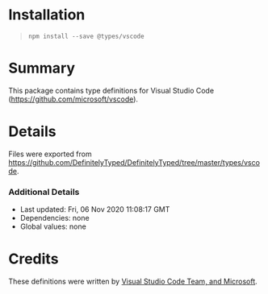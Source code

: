 # Installation
> `npm install --save @types/vscode`

# Summary
This package contains type definitions for Visual Studio Code (https://github.com/microsoft/vscode).

# Details
Files were exported from https://github.com/DefinitelyTyped/DefinitelyTyped/tree/master/types/vscode.

### Additional Details
 * Last updated: Fri, 06 Nov 2020 11:08:17 GMT
 * Dependencies: none
 * Global values: none

# Credits
These definitions were written by [Visual Studio Code Team, and Microsoft](https://github.com/microsoft).

